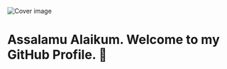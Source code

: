 ![Cover image](https://i.ibb.co/qnnnyR2/My-Developer-Cover-photo.png)

# Assalamu Alaikum. Welcome to my GitHub Profile. 👋

<!--
**Zahid-BM/zahid-BM** is a ✨ _special_ ✨ repository because its `README.md` (this file) appears on your GitHub profile.

Here are some ideas to get you started:

- 🔭 I’m currently working on ...
- 🌱 I’m currently learning ...
- 👯 I’m looking to collaborate on ...
- 🤔 I’m looking for help with ...
- 💬 Ask me about ...
- 📫 How to reach me: ...
- 😄 Pronouns: ...
- ⚡ Fun fact: ...
-->
